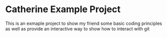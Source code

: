 # Catherine Example Project
This is an exmaple project to show my friend some basic coding principles as well as provide an interactive way to show how to interact with git